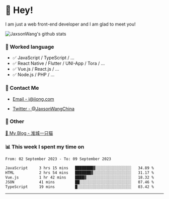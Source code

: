 # 👋 Hey!

I am just a web front-end developer and I am glad to meet you!

![JaxsonWang's github stats](https://github-readme-stats.vercel.app/api?username=JaxsonWang&&show_icons=true&&title_color=1abc9c&&icon_color=1abc9c)


### 📝 Worked language

- ✅ JavaScript / TypeScript / ...
- ✅ React Native / Flutter / UNI-App / Tora / ...
- ✅ Vue.js / React.js / ...
- ✅ Node.js / PHP / ...

### 📮 Contact Me

- [Email - i@iiong.com](mailto:i@iiong.com)

- [Twitter - @JaxsonWangChina](https://twitter.com/JaxsonWangChina)

### 🤪 Other

[📌 My Blog - 淮城一只猫](https://iiong.com)

### 📊 This week I spent my time on

<!--START_SECTION:waka-->

```txt
From: 02 September 2023 - To: 09 September 2023

JavaScript     3 hrs 15 mins   ████████▓░░░░░░░░░░░░░░░░   34.89 %
HTML           2 hrs 54 mins   ███████▓░░░░░░░░░░░░░░░░░   31.17 %
Vue.js         1 hr 42 mins    ████▓░░░░░░░░░░░░░░░░░░░░   18.32 %
JSON           41 mins         ██░░░░░░░░░░░░░░░░░░░░░░░   07.46 %
TypeScript     19 mins         █░░░░░░░░░░░░░░░░░░░░░░░░   03.42 %
```

<!--END_SECTION:waka-->

---
